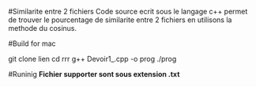 #Similarite entre 2 fichiers
Code source ecrit sous le langage c++ permet de trouver le pourcentage de similarite entre 2 fichiers en utilisons la methode du cosinus.


#Build for mac

git clone lien 
cd rrr
g++ Devoir1_.cpp -o prog
./prog

#Runinig
**Fichier supporter sont sous extension .txt**






